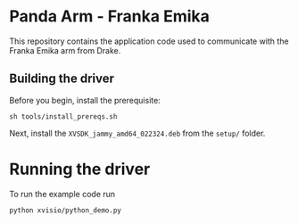 # Panda Arm - Franka Emika
This repository contains the application code used to communicate with the Franka Emika arm from Drake. 

## Building the driver
Before you begin, install the prerequisite:
```
sh tools/install_prereqs.sh
```
Next, install the `XVSDK_jammy_amd64_022324.deb` from the `setup/` folder.

# Running the driver
To run the example code run 
```
python xvisio/python_demo.py

``` 